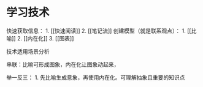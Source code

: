 # 学习技术
快速获取信息：
	1. [[快速阅读]] 
	2. [[笔记流]] 
创建模型（就是联系观点）：
	1. [[比喻]]
	2. [[内在化]]
	3. [[图表]]


技术适用场景分析

串联：比喻可形成图象，内在化让图象动起来，

举一反三：
	1. 先比喻生成意象，再使用内在化。可理解抽象且重要的知识点